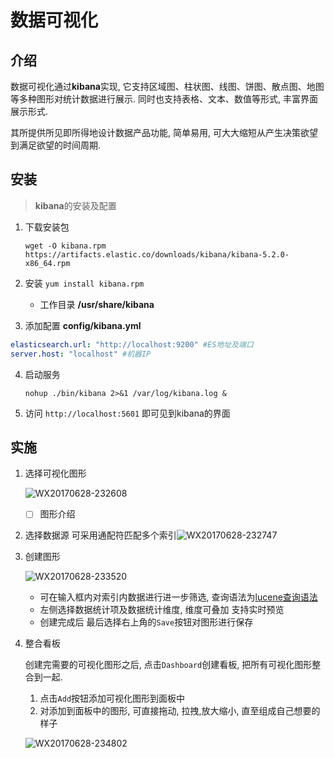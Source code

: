# 数据可视化

## 介绍

数据可视化通过**kibana**实现, 它支持区域图、柱状图、线图、饼图、散点图、地图等多种图形对统计数据进行展示. 同时也支持表格、文本、数值等形式, 丰富界面展示形式.

其所提供所见即所得地设计数据产品功能, 简单易用, 可大大缩短从产生决策欲望到满足欲望的时间周期.

## 安装

> **kibana**的安装及配置

1. 下载安装包 

   ```shell
   wget -O kibana.rpm https://artifacts.elastic.co/downloads/kibana/kibana-5.2.0-x86_64.rpm
   ```

2. 安装  `yum install kibana.rpm`

   - 工作目录 **/usr/share/kibana**

3. 添加配置 **config/kibana.yml**

```yaml
elasticsearch.url: "http://localhost:9200" #ES地址及端口
server.host: "localhost" #机器IP
```

4. 启动服务

   ```shell
   nohup ./bin/kibana 2>&1 /var/log/kibana.log &
   ```

5. 访问 `http://localhost:5601` 即可见到kibana的界面

## 实施

1. 选择可视化图形

   ![WX20170628-232608](https://ws1.sinaimg.cn/large/006tKfTcly1fh1co647a0j30pu0qb435.jpg)

   - [ ] 图形介绍

2. 选择数据源 可采用通配符匹配多个索引![WX20170628-232747](https://ws1.sinaimg.cn/large/006tKfTcly1fh1co6dresj30km06l74d.jpg)

3. 创建图形

   ![WX20170628-233520](https://ws1.sinaimg.cn/large/006tKfTcly1fh1co7c6a3j31h90rzad5.jpg)

   - 可在输入框内对索引内数据进行进一步筛选, 查询语法为[lucene查询语法](http://www.tuicool.com/articles/VZfim2)
   - 左侧选择数据统计项及数据统计维度, 维度可叠加 支持实时预览
   - 创建完成后 最后选择右上角的`Save`按钮对图形进行保存

4. 整合看板

   创建完需要的可视化图形之后, 点击`Dashboard`创建看板, 把所有可视化图形整合到一起. 
   1. 点击`Add`按钮添加可视化图形到面板中
   2. 对添加到面板中的图形, 可直接拖动, 拉拽,放大缩小, 直至组成自己想要的样子

   ![WX20170628-234802](https://ws1.sinaimg.cn/large/006tKfTcly1fh1co6uqfij31fo0pxdj4.jpg)

   ​

   ​